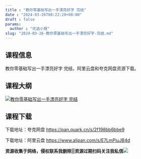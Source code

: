 ```yaml
---
title : "教你零基础写出一手漂亮好字 完结"
date : "2024-03-26T08:22:20+08:00"
draft : false
params:
  author : "优选小报"
slug: "2024-03-26-教你零基础写出一手漂亮好字-完结.md"
---
```


## 课程信息

教你零基础写出一手漂亮好字 完结，阿里云盘和夸克网盘资源下载。

## 课程大纲

[![教你零基础写出一手漂亮好字
完结](//img7-1.zhekoulieshou.com/mmbiz_jpg/iaHBVewvSIbAOP5MwRmNQ8SEEaPPgBTocSL8miaCctFJ9IlAibChH9GojzL1M1icd53RLj9liahEw2kLTq6fH60ZvPA/0)](//img7-1.zhekoulieshou.com/mmbiz_jpg/iaHBVewvSIbAOP5MwRmNQ8SEEaPPgBTocSL8miaCctFJ9IlAibChH9GojzL1M1icd53RLj9liahEw2kLTq6fH60ZvPA/0)

## 课程下载

下载地址：夸克网盘 https://pan.quark.cn/s/2f198bb6bbe9

下载地址：阿里云盘 https://www.alipan.com/s/E7LmPiuJB4d

**资源收集于网络，侵权联系我删除||资源过期扫码关注我私信**![](//img7-1.zhekoulieshou.com/mmbiz_jpg/iaHBVewvSIbAjcr9g6TlCXSfiaDqkbzuEzp207hVzPqT4YGQOAazQ1KNHCeACbia5Lzq4Ckwibe48iar1q7lgVP1o3w/640?wx_fmt=jpeg&from=appmsg)


